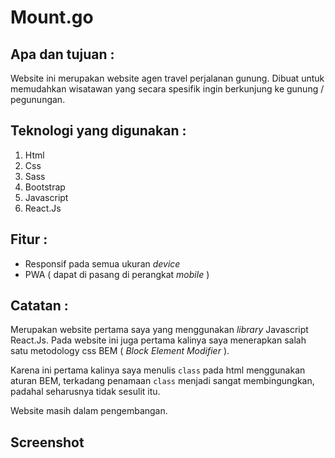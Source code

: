 # Mount.go

## Apa dan tujuan :

Website ini merupakan website agen travel perjalanan gunung. Dibuat untuk memudahkan wisatawan yang secara spesifik ingin berkunjung ke gunung / pegunungan.

## Teknologi yang digunakan :

1. Html
2. Css
3. Sass
4. Bootstrap
5. Javascript
6. React.Js

## Fitur :

-   Responsif pada semua ukuran _device_
-   PWA ( dapat di pasang di perangkat _mobile_ )

## Catatan :

Merupakan website pertama saya yang menggunakan _library_ Javascript React.Js. Pada website ini juga pertama kalinya saya menerapkan salah satu metodology css BEM ( _Block Element Modifier_ ).

Karena ini pertama kalinya saya menulis `class` pada html menggunakan aturan BEM, terkadang penamaan `class` menjadi sangat membingungkan, padahal seharusnya tidak sesulit itu.

Website masih dalam pengembangan.

## Screenshot
